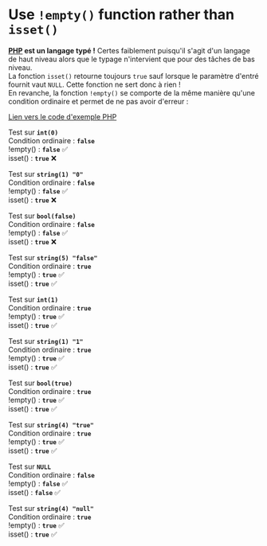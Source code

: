 # Use `!empty()` function rather than  `isset()`
**[PHP](https://fr.wikipedia.org/wiki/PHP) est un langage typé !** Certes faiblement puisqu'il s'agit d'un langage de haut niveau alors que le typage n'intervient que pour des tâches de bas niveau.<br>
La fonction `isset()` retourne toujours `true` sauf lorsque le paramètre d'entré fournit vaut `NULL`. Cette fonction ne sert donc à rien !<br>
En revanche, la fonction `!empty()` se comporte de la même manière qu'une condition ordinaire et permet de ne pas avoir d'erreur :

[Lien vers le code d'exemple PHP](example.php)

Test sur **`int(0)`**<br>
Condition ordinaire : **`false`**<br>
!empty() : **`false`** ✅<br>
isset() : **`true`** ❌<br>

Test sur **`string(1) "0"`**<br>
Condition ordinaire : **`false`**<br>
!empty() : **`false`** ✅<br>
isset() : **`true`** ❌<br>

Test sur **`bool(false)`**<br>
Condition ordinaire : **`false`**<br>
!empty() : **`false`** ✅<br>
isset() : **`true`** ❌<br>

Test sur **`string(5) "false"`**<br>
Condition ordinaire : **`true`**<br>
!empty() : **`true`** ✅<br>
isset() : **`true`** ✅<br>

Test sur **`int(1)`**<br>
Condition ordinaire : **`true`**<br>
!empty() : **`true`** ✅<br>
isset() : **`true`** ✅<br>

Test sur **`string(1) "1"`**<br>
Condition ordinaire : **`true`**<br>
!empty() : **`true`** ✅<br>
isset() : **`true`** ✅<br>

Test sur **`bool(true)`**<br>
Condition ordinaire : **`true`**<br>
!empty() : **`true`** ✅<br>
isset() : **`true`** ✅<br>

Test sur **`string(4) "true"`**<br>
Condition ordinaire : **`true`**<br>
!empty() : **`true`** ✅<br>
isset() : **`true`** ✅<br>

Test sur **`NULL`**<br>
Condition ordinaire : **`false`**<br>
!empty() : **`false`** ✅<br>
isset() : **`false`** ✅<br>

Test sur **`string(4) "null"`**<br>
Condition ordinaire : **`true`**<br>
!empty() : **`true`** ✅<br>
isset() : **`true`** ✅<br>
